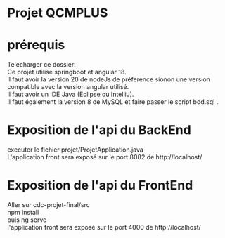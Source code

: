 # Projet QCMPLUS
# prérequis
Telecharger ce dossier:<br/>
Ce projet utilise springboot et angular 18.<br/> 
Il faut avoir la version 20 de nodeJs de préference sionon une version compatible avec la version angular utilisé.<br/>
Il faut avoir un IDE Java (Eclipse ou IntelliJ). <br/>
Il faut également la version  8 de MySQL et faire passer le script bdd.sql .<br/>

# Exposition de l'api du BackEnd 
executer le fichier projet/ProjetApplication.java <br/>
L'application front sera exposé sur le port 8082 de http://localhost/ <br/>


# Exposition de l'api du FrontEnd
Aller sur cdc-projet-final/src <br/>
npm install<br/>
puis ng serve <br/>
l'application front sera exposé sur le port  4000 
de http://localhost/
